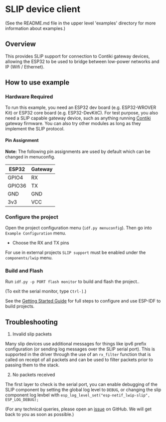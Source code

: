 # SLIP device client

(See the README.md file in the upper level 'examples' directory for more information about examples.)

## Overview

This provides SLIP support for connection to Contiki gateway devices, allowing the ESP32 to be used to bridge between low-power networks and IP (Wifi / Ethernet).

## How to use example

### Hardware Required

To run this example, you need an ESP32 dev board (e.g. ESP32-WROVER Kit) or ESP32 core board (e.g. ESP32-DevKitC).
For test purpose, you also need a SLIP capable gateway device, such as anything running [Contiki](https://github.com/contiki-os/contiki) gateway firmware.
You can also try other modules as long as they implement the SLIP protocol.

#### Pin Assignment

**Note:** The following pin assignments are used by default which can be changed in menuconfig.

| ESP32  | Gateway |
| ------ | -------------- |
| GPIO4  | RX             |
| GPIO36 | TX             |
| GND    | GND            |
| 3v3    | VCC            |

### Configure the project

Open the project configuration menu (`idf.py menuconfig`). Then go into `Example Configuration` menu.

- Choose the RX and TX pins

For use in external projects `SLIP support` must be enabled under the `components/lwip` menu.


### Build and Flash

Run `idf.py -p PORT flash monitor` to build and flash the project..

(To exit the serial monitor, type ``Ctrl-]``.)

See the [Getting Started Guide](https://docs.espressif.com/projects/esp-idf/en/latest/get-started/index.html) for full steps to configure and use ESP-IDF to build projects.



## Troubleshooting

1. Invalid slip packets

Many slip devices use additional messages for things like ipv6 prefix configuration (or sending log messages over the SLIP serial port). This is supported in the driver through the use of an `rx_filter` function that is called on receipt of all packets and can be used to filter packets prior to passing them to the stack.

2. No packets received

The first layer to check is the serial port, you can enable debugging of the SLIP component by setting the global log level to `DEBUG`, or changing the slip component log levbel with `esp_log_level_set("esp-netif_lwip-slip", ESP_LOG_DEBUG);`

(For any technical queries, please open an [issue](https://github.com/espressif/esp-idf/issues) on GitHub. We will get back to you as soon as possible.)
